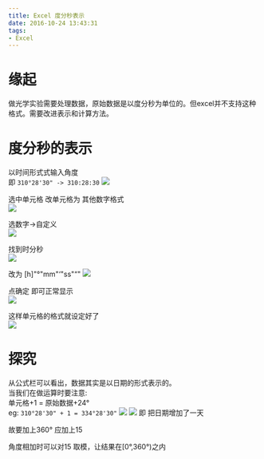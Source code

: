 ```yaml
---
title: Excel 度分秒表示
date: 2016-10-24 13:43:31
tags:
- Excel
---
```

# 缘起
做光学实验需要处理数据，原始数据是以度分秒为单位的。但excel并不支持这种格式。需要改进表示和计算方法。

<!--more-->
# 度分秒的表示
以时间形式式输入角度      
即 `310°28'30" -> 310:28:30`
![](0-格式.png)


选中单元格
改单元格为 其他数字格式    
![](1-格式.png)

选数字->自定义    
![](2-格式.png)

找到时分秒   
![](3-格式.png)

改为 [h]"°"mm"‘"ss"“"
![](4-格式.png)

点确定
即可正常显示  
![](5-结果.png)

这样单元格的格式就设定好了   
![](6-结果.png)

# 探究
从公式栏可以看出，数据其实是以日期的形式表示的。    
当我们在做运算时要注意:          
单元格+1 = 原始数据+24°    
eg: `310°28'30" + 1 = 334°28'30"`
![](7-演示.png)
![](8-演示.png)
即 把日期增加了一天

故要加上360° 应加上15

角度相加时可以对15 取模，让结果在[0°,360°)之内
